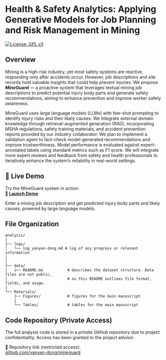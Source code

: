 # Health & Safety Analytics: Applying Generative Models for Job Planning and Risk Management in Mining

[![License: GPL v3](https://img.shields.io/badge/License-GPLv3-blue.svg)](https://www.gnu.org/licenses/gpl-3.0)

## Overview
Mining is a high-risk industry, yet most safety systems are reactive, responding only after accidents occur. However, job descriptions and site records hold valuable insights that could help prevent injuries. We propose ***MineGuard*** — a proactive system that leverages textual mining job descriptions to predict potential injury body parts and generate safety recommendations, aiming to enhance prevention and improve worker safety awareness.

MineGuard uses large language models (LLMs) with few-shot prompting to identify injury risks and their likely causes. We integrate external domain knowledge through retrieval-augmented generation (RAG), incorporating MSHA regulations, safety training materials, and accident prevention reports provided by our industry collaborator. We plan to implement a validation agent to fact-check model-generated recommendations and improve trustworthiness. Model performance is evaluated against expert-annotated labels using standard metrics such as F1 score. We will integrate more expert reviews and feedback from safety and health professionals to iteratively enhance the system’s reliability in real-world settings.

## 🚀 Live Demo

Try the MineGuard system in action:  
**🔗 [Launch Demo](https://huggingface.co/spaces/yanyandong/hs-demo?logs=container)**

Enter a mining job description and get predicted injury body parts and likely causes, powered by large language models.


## File Organization

    analysis/
    |
    ├── logs/
    │   └── log_yanyan-dong.md # log of any progress or relevant information
    |
    |
    ├── data/
    |   ├── README.md           # describes the dataset structure. Data files are not public,
    │                           # so this README outlines file format, fields, and usage.
    |   
    └── Materials/
        ├── Figures/            # figures for the main manuscript
        |
        └── Tables/             # tables for the main manuscript 
    
## Code Repository (Private Access)

The full analysis code is stored in a *private GitHub repository* due to project confidentiality. Access has been granted to the project advisor.

📁 Repository link (restricted access):  
[github.com/yanyan-dong/mineguard](https://github.com/yanyan-dong/mineguard)


        

